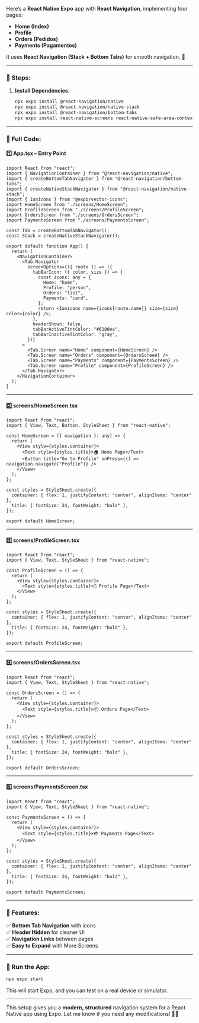 Here’s a **React Native Expo** app with **React Navigation**, implementing four pages:  
- **Home (Index)**
- **Profile**
- **Orders (Pedidos)**
- **Payments (Pagamentos)**  

It uses **React Navigation (Stack + Bottom Tabs)** for smooth navigation. 🚀  

---

### 📌 Steps:
1. **Install Dependencies**:
   ```sh
   npx expo install @react-navigation/native
   npx expo install @react-navigation/native-stack
   npx expo install @react-navigation/bottom-tabs
   npx expo install react-native-screens react-native-safe-area-context react-native-gesture-handler react-native-reanimated react-native-vector-icons
   ```

---

### 📜 Full Code:

#### 1️⃣ **App.tsx** – Entry Point
```tsx
import React from "react";
import { NavigationContainer } from "@react-navigation/native";
import { createBottomTabNavigator } from "@react-navigation/bottom-tabs";
import { createNativeStackNavigator } from "@react-navigation/native-stack";
import { Ionicons } from "@expo/vector-icons";
import HomeScreen from "./screens/HomeScreen";
import ProfileScreen from "./screens/ProfileScreen";
import OrdersScreen from "./screens/OrdersScreen";
import PaymentsScreen from "./screens/PaymentsScreen";

const Tab = createBottomTabNavigator();
const Stack = createNativeStackNavigator();

export default function App() {
  return (
    <NavigationContainer>
      <Tab.Navigator
        screenOptions={({ route }) => ({
          tabBarIcon: ({ color, size }) => {
            const icons: any = {
              Home: "home",
              Profile: "person",
              Orders: "list",
              Payments: "card",
            };
            return <Ionicons name={icons[route.name]} size={size} color={color} />;
          },
          headerShown: false,
          tabBarActiveTintColor: "#6200ea",
          tabBarInactiveTintColor: "gray",
        })}
      >
        <Tab.Screen name="Home" component={HomeScreen} />
        <Tab.Screen name="Orders" component={OrdersScreen} />
        <Tab.Screen name="Payments" component={PaymentsScreen} />
        <Tab.Screen name="Profile" component={ProfileScreen} />
      </Tab.Navigator>
    </NavigationContainer>
  );
}
```

---

#### 2️⃣ **screens/HomeScreen.tsx**
```tsx
import React from "react";
import { View, Text, Button, StyleSheet } from "react-native";

const HomeScreen = ({ navigation }: any) => {
  return (
    <View style={styles.container}>
      <Text style={styles.title}>🏠 Home Page</Text>
      <Button title="Go to Profile" onPress={() => navigation.navigate("Profile")} />
    </View>
  );
};

const styles = StyleSheet.create({
  container: { flex: 1, justifyContent: "center", alignItems: "center" },
  title: { fontSize: 24, fontWeight: "bold" },
});

export default HomeScreen;
```

---

#### 3️⃣ **screens/ProfileScreen.tsx**
```tsx
import React from "react";
import { View, Text, StyleSheet } from "react-native";

const ProfileScreen = () => {
  return (
    <View style={styles.container}>
      <Text style={styles.title}>👤 Profile Page</Text>
    </View>
  );
};

const styles = StyleSheet.create({
  container: { flex: 1, justifyContent: "center", alignItems: "center" },
  title: { fontSize: 24, fontWeight: "bold" },
});

export default ProfileScreen;
```

---

#### 4️⃣ **screens/OrdersScreen.tsx**
```tsx
import React from "react";
import { View, Text, StyleSheet } from "react-native";

const OrdersScreen = () => {
  return (
    <View style={styles.container}>
      <Text style={styles.title}>📦 Orders Page</Text>
    </View>
  );
};

const styles = StyleSheet.create({
  container: { flex: 1, justifyContent: "center", alignItems: "center" },
  title: { fontSize: 24, fontWeight: "bold" },
});

export default OrdersScreen;
```

---

#### 5️⃣ **screens/PaymentsScreen.tsx**
```tsx
import React from "react";
import { View, Text, StyleSheet } from "react-native";

const PaymentsScreen = () => {
  return (
    <View style={styles.container}>
      <Text style={styles.title}>💳 Payments Page</Text>
    </View>
  );
};

const styles = StyleSheet.create({
  container: { flex: 1, justifyContent: "center", alignItems: "center" },
  title: { fontSize: 24, fontWeight: "bold" },
});

export default PaymentsScreen;
```

---

### 🚀 Features:
✅ **Bottom Tab Navigation** with icons  
✅ **Header Hidden** for cleaner UI  
✅ **Navigation Links** between pages  
✅ **Easy to Expand** with More Screens  

---

### 🎯 Run the App:
```sh
npx expo start
```

This will start Expo, and you can test on a real device or simulator.

---

This setup gives you a **modern, structured** navigation system for a React Native app using Expo. Let me know if you need any modifications! 🚀🔥